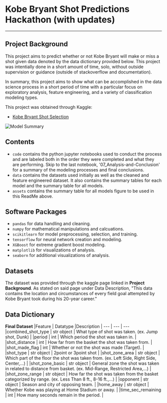 # Kobe Bryant Shot Predictions Hackathon (with updates)
---

## Project Background
This project aims to predict whether or not Kobe Bryant will make or miss a shot given data denoted by the data dictionary provided below. This project was intentially done in a short amount of time, solo, without outside supervision or guidance (outside of stackoverflow and documentation).

In summary, this project aims to show what can be accomplished in the data science process in a short period of time with a particular focus on exploratory analysis, feature engineering, and a variety of classification modeling types.

This project was obtained through Kaggle:
- [Kobe Bryant Shot Selection](https://www.kaggle.com/c/kobe-bryant-shot-selection)

![Model Summary](./assets./kobe-graph.jpg)


## Contents
- ```code``` contains the python jupyter notebooks used to conduct the process and are labeled both in the order they were completed and what they are performing. Skip to the last notebook, '07_Analysis-and-Conclusion' for a summary of the modeling processes and final conclusions.
- ```data``` contains the datasets used initially as well as the cleaned and feature engineered dataset. It also contains the summary tables for each model and the summary table for all models.
- ```assets``` contains the summary table for all models figure to be used in this ReadMe above.


## Software Packages
- ```pandas``` for data handling and cleaning.
- ```numpy``` for mathematical manipulations and calcuations.
- ```scikitlearn``` for model preprocessing, selection, and training.
- ```tensorflow``` for neural network creation and modeling.
- ```XGBoost``` for extreme gradient boost modeling.
- ```matplotlib``` for visualizations of analysis.
- ```seaborn``` for additional visualizations of analysis.


## Datasets
The dataset was provided through the kaggle page linked in **Project Background**. As stated on said page under Data Description, "This data contains the location and circumstances of every field goal attempted by Kobe Bryant took during his 20-year career."


## Data Dictionary
**Final Dataset**
|Feature  | Datatype |Description |
--- | --- | --- 
|combined_shot_type | str object | What type of shot was taken. (ex. Jump shot, Dunk) |
|period | int | Which period the shot was taken in. |
|shot_distance | int | How far from the basket the shot was taken from. |
|shot_made_flag | int | Whether or not the shot was made (Target). |
|shot_type | str object | 2point or 3point shot |
|shot_zone_area | str object | Which part of the floor the shot was taken from. (ex. Left Side, Right Side, Center,...) |
|shot_zone_basic | str object | General zone the shot was taken in related to distance from basket. (ex. Mid-Range, Restricted Area,...) |
|shot_zone_range | str object | How far the shot was taken from the basket categorized by range. (ex. Less Than 8 ft., 8-16 ft.,...) |
|opponent | str object | Season and city of opposing team. |
|home_away | str object | Whether Kobe was playing at Home Stadium or away. |
|time_sec_remaining | int | How many seconds remain in the period. |